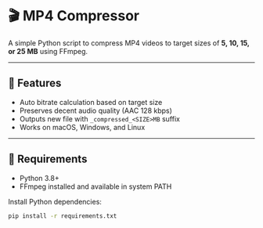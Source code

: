 # 🎬 MP4 Compressor

A simple Python script to compress MP4 videos to target sizes of **5, 10, 15, or 25 MB** using FFmpeg.

---

## 🚀 Features
- Auto bitrate calculation based on target size  
- Preserves decent audio quality (AAC 128 kbps)  
- Outputs new file with `_compressed_<SIZE>MB` suffix  
- Works on macOS, Windows, and Linux  

---

## 🧩 Requirements
- Python 3.8+
- FFmpeg installed and available in system PATH

Install Python dependencies:
```bash
pip install -r requirements.txt
